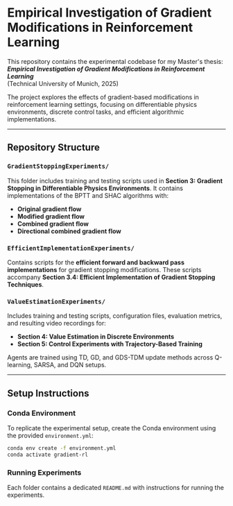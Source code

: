 # Empirical Investigation of Gradient Modifications in Reinforcement Learning

This repository contains the experimental codebase for my Master's thesis:  
**_Empirical Investigation of Gradient Modifications in Reinforcement Learning_**  
(Technical University of Munich, 2025)

The project explores the effects of gradient-based modifications in reinforcement learning settings, focusing on differentiable physics environments, discrete control tasks, and efficient algorithmic implementations.

---

## Repository Structure

### `GradientStoppingExperiments/`

This folder includes training and testing scripts used in **Section 3: Gradient Stopping in Differentiable Physics Environments**. It contains implementations of the BPTT and SHAC algorithms with:

- **Original gradient flow**
- **Modified gradient flow**
- **Combined gradient flow**
- **Directional combined gradient flow**

### `EfficientImplementationExperiments/`

Contains scripts for the **efficient forward and backward pass implementations** for gradient stopping modifications. These scripts accompany **Section 3.4: Efficient Implementation of Gradient Stopping Techniques**.

### `ValueEstimationExperiments/`

Includes training and testing scripts, configuration files, evaluation metrics, and resulting video recordings for:

- **Section 4: Value Estimation in Discrete Environments**
- **Section 5: Control Experiments with Trajectory-Based Training**

Agents are trained using TD, GD, and GDS-TDM update methods across Q-learning, SARSA, and DQN setups.

---

## Setup Instructions

### Conda Environment

To replicate the experimental setup, create the Conda environment using the provided `environment.yml`:

```bash
conda env create -f environment.yml
conda activate gradient-rl
```

### Running Experiments

Each folder contains a dedicated `README.md` with instructions for running the experiments.
